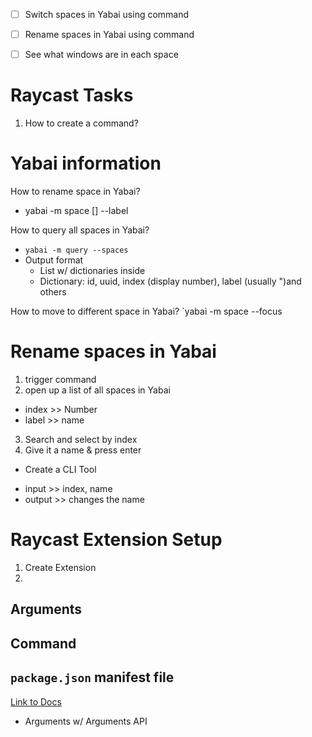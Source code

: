 - [ ] Switch spaces in Yabai using command
- [ ] Rename spaces in Yabai using command
- [ ] See what windows are in each space






# Raycast Tasks
1. How to create a command?




# Yabai information

How to rename space in Yabai?
- yabai -m space [<index>] --label <name-of-space> 

How to query all spaces in Yabai?
- `yabai -m query --spaces`
- Output format
  - List w/ dictionaries inside
  - Dictionary: id, uuid, index (display number), label (usually ")and others

How to move to different space in Yabai?
`yabai -m space --focus <index>




# Rename spaces in Yabai
1. trigger command
2. open up a list of all spaces in Yabai
- index >> Number
- label >> name
3. Search and select by index
4. Give it a name & press enter

+ Create a CLI Tool
- input >> index, name
- output >> changes the name


# Raycast Extension Setup
1. Create Extension
2. 

## Arguments



## Command








## `package.json` manifest file
[Link to Docs](https://developers.raycast.com/information/manifest)
- Arguments w/ Arguments API










